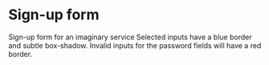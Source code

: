 # Sign-up form
Sign-up form for an imaginary service 
Selected inputs have a blue border and subtle box-shadow. 
Invalid inputs for the password fields will have a red border. 